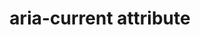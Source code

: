 ---
{
  "title": "aria-current attribute",
  "description": "Indicates the element that represents the current item within a container or set of related elements.",
  "category": "aria",
  "keywords": "aria-current attribute",
  "last_test_date": "2019-01-06",
  "test_results_url": "https://a11ysupport.io/tech/aria/aria-current_attribute",
  "test_url": "https://a11ysupport.io/tech/aria/aria-current_attribute",
  "notes_by_num": {
    "1": "Didn't convey the \"date\" value",
    "2": "Didn't convey the \"location\" value",
    "3": "Didn't convey the \"page\" value",
    "4": "Didn't convey the \"step\" value",
    "5": "Didn't convey the \"time\" value",
    "6": "Didn't convey the \"true\" value"
  },
  "stats": {
    "jaws": {
      "chrome": {
        "84": "y"
      },
      "edge": {
        "91": "y"
      },
      "ie": {
        "11": "y"
      },
      "firefox": {
        "66": "y"
      }
    },
    "narrator": {
      "edge": {
        "44.17763": "n #1 #2 #3 #4 #5 #6"
      }
    },
    "nvda": {
      "chrome": {
        "91": "y"
      },
      "edge": {
        "91": "y"
      },
      "firefox": {
        "66": "y"
      },
      "ie": {
        "11": "y"
      }
    },
    "orca": {
      "firefox": {
        "69": "n #1 #2 #3 #4 #5 #6"
      }
    },
    "talkback": {
      "and_chr": {
        "96": "a #5"
      },
      "firefox": {
        "unknown": "u"
      }
    },
    "vo_ios": {
      "ios_saf": {
        "12.2": "y"
      }
    },
    "vo_macos": {
      "safari": {
        "12.1": "y"
      }
    }
  },
  "links": {
    "ARIA spec for aria-current": "https://www.w3.org/TR/wai-aria-1.1/#aria-current"
  }
}
---